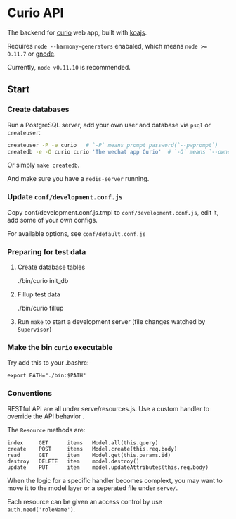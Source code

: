 # Curio API

The backend for [curio](http://github.com/CuriousityChina/curio) web app, built with [koajs](http://koajs.com/).

Requires `node --harmony-generators` enabaled, which means `node >= 0.11.7` or [gnode](https://github.com/TooTallNate/gnode).

Currently, `node v0.11.10` is recommended.

## Start

### Create databases

Run a PostgreSQL server, add your own user and database via `psql` or `createuser`:

```bash
createuser -P -e curio   # `-P` means prompt password(`--pwprompt`)
createdb -e -O curio curio 'The wechat app Curio'  # `-O` means `--owner`.
```

Or simply `make createdb`.

And make sure you have a `redis-server` running.


### Update `conf/development.conf.js`

Copy conf/development.conf.js.tmpl to `conf/development.conf.js`, edit it, add some of your own configs.

For available options, see `conf/default.conf.js`


### Preparing for test data

1. Create database tables

    ./bin/curio init_db

2. Fillup test data

    ./bin/curio fillup

3. Run `make` to start a development server (file changes watched by `Supervisor`)


### Make the bin `curio` executable

Try add this to your .bashrc:

    export PATH="./bin:$PATH"


### Conventions

RESTful API are all under serve/resources.js.
Use a custom handler to override the API behavior .

The `Resource` methods are:

    index     GET      items   Model.all(this.query)
    create    POST     items   Model.create(this.req.body)
    read      GET      item    Model.get(this.params.id)
    destroy   DELETE   item    model.destroy()
    update    PUT      item    model.updateAttributes(this.req.body)


When the logic for a specific handler becomes complext, you may want to move it to
the model layer or a seperated file under `serve/`.

Each resource can be given an access control by use `auth.need('roleName')`.

